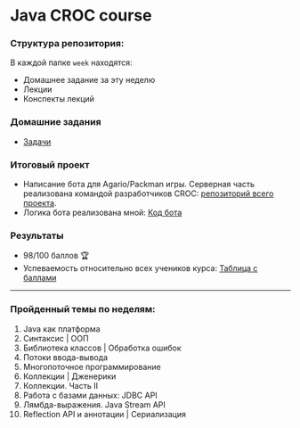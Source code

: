 # Java CROC course

### Структура репозитория:
В каждой папке `week` находятся:
* Домашнее задание за эту неделю
* Лекции
* Конспекты лекций

### Домашние задания
* [Задачи](https://docs.google.com/document/d/1XsrI44ARwEgn32biTIzMa4qS1-_o7lmo_EGfGzlZxjE/edit)

### Итоговый проект
* Написание бота для Agario/Packman игры. Серверная часть реализована командой разработчиков CROC: [репозиторий всего проекта](https://github.com/superAIyah/hypernull).
* Логика бота реализована мной:
[Код бота](https://github.com/superAIyah/hypernull/blob/master/starter-bot/src/main/java/ru/croccode/hypernull/bot/superAIyah.java)

### Результаты
* 98/100 баллов :trophy:
* Успеваемость относительно всех учеников курса: [Таблица с баллами](https://docs.google.com/spreadsheets/d/18cKdxr8rdhHPz1ed4CXdwJllDuC7Bsx2LILLGMRpEWk/edit#gid=0)
***
### Пройденный темы по неделям:
1. Java как платформа
2. Синтаксис | ООП
3. Библиотека классов | Обработка ошибок
4. Потоки ввода-вывода
5. Многопоточное программирование
6. Коллекции | Дженерики
7. Коллекции. Часть II
8. Работа с базами данных: JDBC API
9. Лямбда-выражения. Java Stream API
10. Reflection API и аннотации | Сериализация
